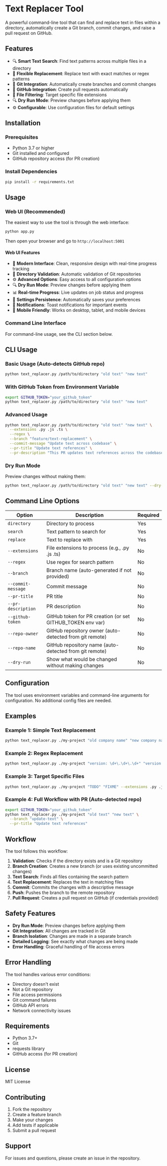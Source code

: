 # Text Replacer Tool

A powerful command-line tool that can find and replace text in files within a directory, automatically create a Git branch, commit changes, and raise a pull request on GitHub.

## Features

- 🔍 **Smart Text Search**: Find text patterns across multiple files in a directory
- 🔄 **Flexible Replacement**: Replace text with exact matches or regex patterns
- 🌿 **Git Integration**: Automatically create branches and commit changes
- 🚀 **GitHub Integration**: Create pull requests automatically
- 📁 **File Filtering**: Target specific file extensions
- 🔍 **Dry Run Mode**: Preview changes before applying them
- ⚙️ **Configurable**: Use configuration files for default settings

## Installation

### Prerequisites

- Python 3.7 or higher
- Git installed and configured
- GitHub repository access (for PR creation)

### Install Dependencies

```bash
pip install -r requirements.txt
```

## Usage

### Web UI (Recommended)

The easiest way to use the tool is through the web interface:

```bash
python app.py
```

Then open your browser and go to `http://localhost:5001`

#### Web UI Features

- 🎨 **Modern Interface**: Clean, responsive design with real-time progress tracking
- 📁 **Directory Validation**: Automatic validation of Git repositories
- ⚙️ **Advanced Options**: Easy access to all configuration options
- 🔍 **Dry Run Mode**: Preview changes before applying them
- 📊 **Real-time Progress**: Live updates on job status and progress
- 💾 **Settings Persistence**: Automatically saves your preferences
- 🔔 **Notifications**: Toast notifications for important events
- 📱 **Mobile Friendly**: Works on desktop, tablet, and mobile devices

### Command Line Interface

For command-line usage, see the CLI section below.

## CLI Usage

### Basic Usage (Auto-detects GitHub repo)

```bash
python text_replacer.py /path/to/directory "old text" "new text"
```

### With GitHub Token from Environment Variable

```bash
export GITHUB_TOKEN="your_github_token"
python text_replacer.py /path/to/directory "old text" "new text"
```

### Advanced Usage

```bash
python text_replacer.py /path/to/directory "old text" "new text" \
  --extensions .py .js .ts \
  --regex \
  --branch "feature/text-replacement" \
  --commit-message "Update text across codebase" \
  --pr-title "Update text references" \
  --pr-description "This PR updates text references across the codebase"
```

### Dry Run Mode

Preview changes without making them:

```bash
python text_replacer.py /path/to/directory "old text" "new text" --dry-run
```

## Command Line Options

| Option | Description | Required |
|--------|-------------|----------|
| `directory` | Directory to process | Yes |
| `search` | Text pattern to search for | Yes |
| `replace` | Text to replace with | Yes |
| `--extensions` | File extensions to process (e.g., .py .js .ts) | No |
| `--regex` | Use regex for search pattern | No |
| `--branch` | Branch name (auto-generated if not provided) | No |
| `--commit-message` | Commit message | No |
| `--pr-title` | PR title | No |
| `--pr-description` | PR description | No |
| `--github-token` | GitHub token for PR creation (or set GITHUB_TOKEN env var) | No |
| `--repo-owner` | GitHub repository owner (auto-detected from git remote) | No |
| `--repo-name` | GitHub repository name (auto-detected from git remote) | No |
| `--dry-run` | Show what would be changed without making changes | No |

## Configuration

The tool uses environment variables and command-line arguments for configuration. No additional config files are needed.

## Examples

### Example 1: Simple Text Replacement

```bash
python text_replacer.py ./my-project "old company name" "new company name"
```

### Example 2: Regex Replacement

```bash
python text_replacer.py ./my-project "version: \d+\.\d+\.\d+" "version: 2.0.0" --regex
```

### Example 3: Target Specific Files

```bash
python text_replacer.py ./my-project "TODO" "FIXME" --extensions .py .js
```

### Example 4: Full Workflow with PR (Auto-detected repo)

```bash
export GITHUB_TOKEN="your_github_token"
python text_replacer.py ./my-project "old text" "new text" \
  --branch "update-text" \
  --pr-title "Update text references"
```

## Workflow

The tool follows this workflow:

1. **Validation**: Checks if the directory exists and is a Git repository
2. **Branch Creation**: Creates a new branch (or uses existing uncommitted changes)
3. **Text Search**: Finds all files containing the search pattern
4. **Text Replacement**: Replaces the text in matching files
5. **Commit**: Commits the changes with a descriptive message
6. **Push**: Pushes the branch to the remote repository
7. **Pull Request**: Creates a pull request on GitHub (if credentials provided)

## Safety Features

- **Dry Run Mode**: Preview changes before applying them
- **Git Integration**: All changes are tracked in Git
- **Branch Isolation**: Changes are made in a separate branch
- **Detailed Logging**: See exactly what changes are being made
- **Error Handling**: Graceful handling of file access errors

## Error Handling

The tool handles various error conditions:

- Directory doesn't exist
- Not a Git repository
- File access permissions
- Git command failures
- GitHub API errors
- Network connectivity issues

## Requirements

- Python 3.7+
- Git
- requests library
- GitHub access (for PR creation)

## License

MIT License

## Contributing

1. Fork the repository
2. Create a feature branch
3. Make your changes
4. Add tests if applicable
5. Submit a pull request

## Support

For issues and questions, please create an issue in the repository.
